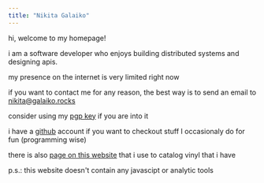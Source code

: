 ```yaml
---
title: "Nikita Galaiko"
---
```


hi, welcome to my homepage!

i am a software developer who enjoys building distributed systems and designing apis.

my presence on the internet is very limited right now

if you want to contact me for any reason, the best way is to send an email to [nikita@galaiko.rocks][]

consider using my [pgp key][] if you are into it

i have a [github][] account if you want to checkout stuff I occasionaly do for fun (programming wise)

there is also [page on this website][] that i use to catalog vinyl that i have

p.s.: this website doesn't contain any javascipt or analytic tools

[nikita@galaiko.rocks]:mailto:nikita@galaiko.rocks
[github]:https://github.com/ngalaiko
[pgp key]:/keys/nikita@galaiko.rocks.asc
[discogs]:https://www.discogs.com/user/ngalaiko
[page on this website]:/records/
